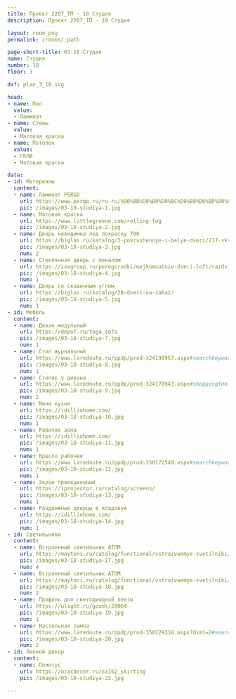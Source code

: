 ```yaml
---
title: Проект 2207_ТП - 18 Студия
description: Проект 2207_ТП - 18 Студия

layout: room_png
permalink: /rooms/:path

page-short-title: 03-18-Студия
name: Студия
number: 18
floor: 3

dxf: plan_3_18.svg

head:
- name: Пол
  value:
  - Ламинат
- name: Стены
  value:
  - Матовая краска
- name: Потолок
  value:
  - ГКЛВ
  - Матовая краска

data:
- id: Материалы
  content:
  - name: Ламинат PERGO
    url: https://www.pergo.ru/ru-ru/%D0%BB%D0%B0%D0%BC%D0%B8%D0%BD%D0%B0%D1%82/malmo-pro/l1258-04433_%D0%B4%D1%83%D0%B1-%D0%B3%D0%BB%D1%83%D0%B1%D0%B8%D0%BD%D0%BD%D1%8B%D0%B8-%D1%82%D0%B5%D0%BC%D0%BD%D0%BE-%D1%81%D0%B5%D1%80%D1%8B%D0%B8#specifications
    pic: /images/03-18-studiya-1.jpg
  - name: Матовая краска
    url: https://www.littlegreene.com/rolling-fog
    pic: /images/03-18-studiya-2.jpg
  - name: Дверь невидимка под покраску 700
    url: https://biglas.ru/katalog/3-pokrashennye-i-belye-dveri/217-skrytye-nevidimki/
    pic: /images/03-18-studiya-3.jpg
    num: 2
  - name: Стеклянная дверь с пеналом
    url: https://ivegroup.ru/peregorodki/mejkomnatnie-dveri-loft/razdvizhnye-dveri-s-penalom/
    pic: /images/03-18-studiya-4.jpg
    num: 1
  - name: Дверь со скошенным углом
    url: https://biglas.ru/katalog/28-dveri-na-zakaz/
    pic: /images/03-18-studiya-5.jpg
    num: 1
- id: Мебель
  content:
  - name: Диван модульный
    url: https://depuf.ru/toga_sofa
    pic: /images/03-18-studiya-7.jpg
    num: 1
  - name: Стол журнальный
    url: https://www.laredoute.ru/ppdp/prod-324198957.aspx#searchkeyword=%D0%B6%D1%83%D1%80%D0%BD%D0%B0%D0%BB%D1%8C%D0%BD%D1%8B%D0%B9%20%D1%81%D1%82%D0%BE%D0%BB&shoppingtool=search
    pic: /images/03-18-studiya-8.jpg
    num: 1
  - name: Столик у дивана
    url: https://www.laredoute.ru/ppdp/prod-324170943.aspx#shoppingtool=multipdp
    pic: /images/03-18-studiya-9.jpg
    num: 2
  - name: Мини кухня
    url: https://idilliohome.com/
    pic: /images/03-18-studiya-10.jpg
    num: 1
  - name: Рабочая зона
    url: https://idilliohome.com/
    pic: /images/03-18-studiya-11.jpg
    num: 1
  - name: Кресло рабочее
    url: https://www.laredoute.ru/ppdp/prod-350172549.aspx#searchkeyword=%D1%81%D1%82%D1%83%D0%BB%20%D0%BE%D1%84%D0%B8%D1%81%D0%BD%D1%8B%D0%B9&shoppingtool=search
    pic: /images/03-18-studiya-12.jpg
    num: 1
  - name: Экран проекционный
    url: https://iprojector.ru/catalog/screens/
    pic: /images/03-18-studiya-13.jpg
    num: 1
  - name: Раздвижные дверцы в кладовую
    url: https://idilliohome.com/
    pic: /images/03-18-studiya-14.jpg
    num: 1
- id: Светильники
  content:
  - name: Встроенный светильник ATOM
    url: https://maytoni.ru/catalog/functional/vstraivaemye-svetilniki/dl024-2-02b/
    pic: /images/03-18-studiya-17.jpg
    num: 4
  - name: Встроенный светильник ATOM
    url: https://maytoni.ru/catalog/functional/vstraivaemye-svetilniki/dl024-2-01b/
    pic: /images/03-18-studiya-18.jpg
    num: 2
  - name: Профиль для светодиодной ленты
    url: https://ulight.ru/goods/28064
    pic: /images/03-18-studiya-19.jpg
    num: 1
  - name: Настольная лампа
    url: https://www.laredoute.ru/ppdp/prod-350229318.aspx?dim1=2#searchkeyword=%D0%BD%D0%B0%D1%81%D1%82%D0%BE%D0%BB%D1%8C%D0%BD%D0%B0%D1%8F%20%D0%BB%D0%B0%D0%BC%D0%BF%D0%B0&shoppingtool=search
    pic: /images/03-18-studiya-20.jpg
    num: 2
- id: Лепной декор
  content:
  - name: Плинтус 
    url: https://oracdecor.ru/sx162_skirting
    pic: /images/03-18-studiya-22.jpg

---
```


